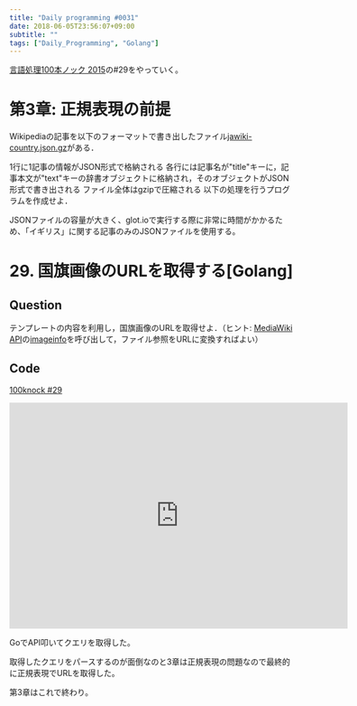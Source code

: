 ```yaml
---
title: "Daily programming #0031"
date: 2018-06-05T23:56:07+09:00
subtitle: ""
tags: ["Daily_Programming", "Golang"]
---
```


[言語処理100本ノック 2015][100knock]の#29をやっていく。

# 第3章: 正規表現の前提

Wikipediaの記事を以下のフォーマットで書き出したファイル[jawiki-country.json.gz][inputfile]がある．

1行に1記事の情報がJSON形式で格納される
各行には記事名が"title"キーに，記事本文が"text"キーの辞書オブジェクトに格納され，そのオブジェクトがJSON形式で書き出される
ファイル全体はgzipで圧縮される
以下の処理を行うプログラムを作成せよ．

JSONファイルの容量が大きく、glot.ioで実行する際に非常に時間がかかるため、「イギリス」に関する記事のみのJSONファイルを使用する。

# 29. 国旗画像のURLを取得する[Golang]

## Question

テンプレートの内容を利用し，国旗画像のURLを取得せよ．（ヒント: [MediaWiki API](https://www.mediawiki.org/wiki/API:Main_page/ja)の[imageinfo](https://www.mediawiki.org/wiki/API:Properties/ja#imageinfo_.2F_ii)を呼び出して，ファイル参照をURLに変換すればよい）

## Code

[100knock #29][snipet]

<iframe src='https://glot.io/snippets/f1p2k38rpf/embed' frameborder='0' scrolling='no' sandbox='allow-forms allow-pointer-lock allow-popups allow-same-origin allow-scripts' width='600' height='400'></iframe>

GoでAPI叩いてクエリを取得した。

取得したクエリをパースするのが面倒なのと3章は正規表現の問題なので最終的に正規表現でURLを取得した。

第3章はこれで終わり。

[100knock]:http://www.cl.ecei.tohoku.ac.jp/nlp100/#ch3
[inputfile]:http://www.cl.ecei.tohoku.ac.jp/nlp100/data/jawiki-country.json.gz
[snipet]:https://glot.io/snippets/f1p2k38rpf
